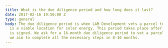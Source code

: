 ```yaml
---
title: What is the due diligence period and how long does it last?
date: 2017-02-16 19:50:00 Z
type: general
body: The due diligence period is when LAM Development vets a parcel to ensure it
  is a viable location for solar energy. This period takes place after a lease agreement
  is signed. We ask for a 16-month due diligence period to vet a parcel, but typically
  we aim to complete all the necessary steps in 8-10 months.
---
```


